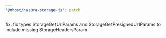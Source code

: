 ```yaml
---
'@nhost/hasura-storage-js': patch
---
```


fix: fix types StorageGetUrlParams and StorageGetPresignedUrlParams to include missing StorageHeadersParam
